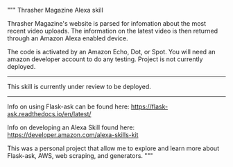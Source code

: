 """
Thrasher Magazine Alexa skill

Thrasher Magazine's website is parsed for infomation about the most recent video
 uploads. The information on the latest video is then returned through an Amazon Alexa enabled device. 
 
 The code is activated by an Amazon Echo, Dot, or Spot. You will need an amazon
 developer account to do any testing. Project is not currently deployed.


 ----------------------------------------------------------------------------
This skill is currently under review to be deployed.

-----------------------------------------------------------------------------


Info on using Flask-ask can be found here:
https://flask-ask.readthedocs.io/en/latest/

Info on developing an Alexa Skill found here:
https://developer.amazon.com/alexa-skills-kit

This was a personal project that allow me to explore and learn more about Flask-ask,
AWS, web scraping, and generators.
"""
